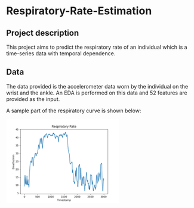 # Respiratory-Rate-Estimation

## Project description
This project aims to predict the respiratory rate of an individual which is a time-series data with temporal dependence. 

## Data
The data provided is the accelerometer data worn by the individual on the wrist and the ankle. An EDA is performed on this data and 52 features are provided as the input. 

A sample part of the respiratory curve is shown below:

<img src="assets/fig1.png" width="60%">
